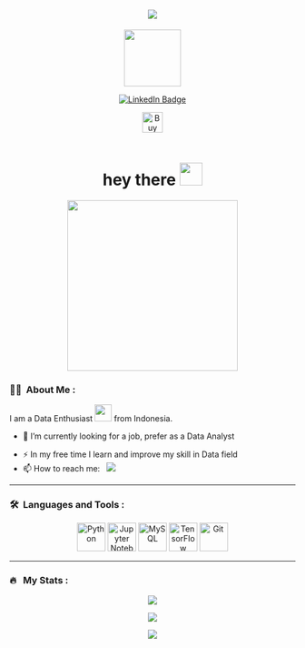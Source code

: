 <h1 align="center">
 <a href="https://git.io/typing-svg">
    <img src="https://readme-typing-svg.herokuapp.com?color=%2340A597&size=35&width=800&lines=Hello,+i'm+Hilmi;i'am+a+Data+Enthusiast">
  </a>
</h1>

<p align="center"><img src="https://media.giphy.com/media/M9gbBd9nbDrOTu1Mqx/giphy.gif" width="100"/></p>
<p align="center">
<a href="https://www.linkedin.com/in/fadhlurrahmann"><img src="https://img.shields.io/badge/LinkedIn-blue?style=for-the-badge&logo=linkedin&logoColor=white" alt="LinkedIn Badge"></a>
</p>
<p align="center">
<!-- <a href="https://www.buymeacoffee.com/fadhlurrahman" target="_blank"><img src="https://cdn.buymeacoffee.com/buttons/default-orange.png" alt="Buy Me A Coffee" height="41" width="174"></a> -->

<p align="center">
  <a href='https://ko-fi.com/M4M1LGB58' target='_blank'><img height='36' style='border:0px;height:36px;' src='https://storage.ko-fi.com/cdn/kofi3.png?v=3' border='0' alt='Buy Me a Coffee at ko-fi.com' /></a>
</p>

</p>
<p align="center"><img src="https://komarev.com/ghpvc/?username=fadhlurrahmann&style=flat-square&color=blue" alt=""></p>

<h1 align="center">hey there <img src="https://media.giphy.com/media/hvRJCLFzcasrR4ia7z/giphy.gif" width="40"></h1>

<!-- <p align="center"><img src="https://media.giphy.com/media/dWesBcTLavkZuG35MI/giphy.gif" width="600" height="300"  /></p> -->
<!-- <p align="center"><img alt="Coder GIF" height=250 width=350 src="https://miro.medium.com/max/1360/0*7Q3yvSIv_t0ioJ-Z.gif" width="600" height="300"/></p> -->
<!-- <p align="center"><img alt="Coder GIF" height=250 width=350 src="https://cdn.dribbble.com/users/1187836/screenshots/6539429/programer.gif" width="600" height="300"/></p> -->
<!-- <p align="center"><img src="https://media.giphy.com/media/v1.Y2lkPTc5MGI3NjExM2Y4ZDY4NTI2NWIyZTg5YzRhMzQ5N2U1NTQ5Y2Q0MDllMDg5NzkxNyZlcD12MV9pbnRlcm5hbF9naWZzX2dpZklkJmN0PXM/jRf5fsn8G6YaogAWxn/giphy.gif" height="400"  /></p> -->
<p align="center"><img src="https://media.giphy.com/media/jdPMeyv9rn0hZHh8n9/giphy.gif" height="300"  /></p>



### :man_technologist: &nbsp;About Me :

I am a Data Enthusiast <img src="https://media.giphy.com/media/WUlplcMpOCEmTGBtBW/giphy.gif" width="30"> from Indonesia.

- 🔭 I’m currently looking for a job, prefer as a Data Analyst
<!-- - 🌱 Exploring Technical Content Writing. -->
- ⚡ In my free time I learn and improve my skill in Data field
- 📫 How to reach me: &nbsp; 
[<img src="https://img.shields.io/badge/Email-fadhlurrahmanhilmi@gmail.com-red">](mailto:fadhlurrahmanhilmi@gmail.com)

---

### 🛠 &nbsp;Languages and Tools :

<div align="center">
	<img height="50" src="https://user-images.githubusercontent.com/25181517/183423507-c056a6f9-1ba8-4312-a350-19bcbc5a8697.png" alt="Python" title="Python"/>
  <img height="50" src="https://user-images.githubusercontent.com/25181517/183914128-3fc88b4a-4ac1-40e6-9443-9a30182379b7.png" alt="Jupyter Notebook" title="Jupyter Notebook"/>
	<img height="50" src="https://user-images.githubusercontent.com/25181517/183896128-ec99105a-ec1a-4d85-b08b-1aa1620b2046.png" alt="MySQL" title="MySQL"/>
	<img height="50" src="https://user-images.githubusercontent.com/25181517/223639822-2a01e63a-a7f9-4a39-8930-61431541bc06.png" alt="TensorFlow" title="TensorFlow"/>
  <img height="50" src="https://user-images.githubusercontent.com/25181517/192108372-f71d70ac-7ae6-4c0d-8395-51d8870c2ef0.png" alt="Git" title="Git"/>
</div>

---

### 🔥 &nbsp; My Stats :

<!-- [![GitHub Streak](https://streak-stats.demolab.com/?user=fadhlurrahmann&theme=dark&background=000000)](https://git.io/streak-stats)


[![Top Langs](https://github-readme-stats.vercel.app/api/top-langs/?username=fadhlurrahmann&layout=compact&theme=vision-friendly-dark)](https://github.com/fadhlurrahmann/github-readme-stats)

![Anurag's GitHub stats](https://github-readme-stats.vercel.app/api?username=fadhlurrahmann&show_icons=true&theme=vision-friendly-dark&include_all_commits=true&hide=issues,contribs) -->

<!-- [![Readme Card](https://github-readme-stats.vercel.app/api/pin/?username=fadhlurrahmann&repo=github-readme-stats&theme=vision-friendly-dark)](https://github.com/fadhlurrahmann/github-readme-stats) -->


<p align="center">
  <a href="https://github.com/fadhlurrahmann"><img src="https://github-readme-streak-stats.herokuapp.com?user=fadhlurrahmann&theme=dark&background=0c0c0c&hide_border=false&properties=background&border=%239611C5FF" /><a>
</p>
  
<p align="center">
  <a href="https://github.com/fadhlurrahmann"><img src="https://github-readme-stats.vercel.app/api/top-langs?username=fadhlurrahmann&theme=vision-friendly-dark&bg_color=0c0c0c&layout=compact" /></a>
</p>

<p align="center">
  <a href="https://github.com/fadhlurrahmann"><img src="https://github-readme-stats.vercel.app/api?username=fadhlurrahmann&theme=vision-friendly-dark&bg_color=0c0c0c&show_icons=true&hide=issues,contribs" /></a>
</p>
  
<!-- <p align="center">
  <a href="https://github.com/fadhlurrahmann"><img src="https://github-profile-trophy.vercel.app/?username=fadhlurrahmann&theme=radical&margin-w=20&no-bg=true&no-frame=false" /><a>
</p> -->
